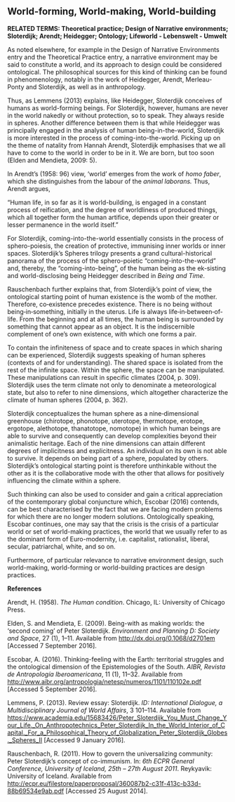 ## World-forming, World-making, World-building

**RELATED TERMS: Theoretical practice; Design of Narrative environments; Sloterdijk; Arendt; Heidegger; Ontology; Lifeworld - Lebenswelt - Umwelt**

As noted elsewhere, for example in the Design of Narrative Environments entry and the Theoretical Practice entry, a narrative environment may be said to constitute a world, and its approach to design could be considered ontological. The philosophical sources for this kind of thinking can be found in phenomenology, notably in the work of Heidegger, Arendt, Merleau-Ponty and Sloterdijk, as well as in anthropology.

Thus, as Lemmens (2013) explains, like Heidegger, Sloterdijk conceives of humans as world-forming beings. For Sloterdijk, however, humans are never in the world nakedly or without protection, so to speak. They always reside in spheres. Another difference between them is that while Heidegger was principally engaged in the analysis of human being-in-the-world, Sloterdijk is more interested in the process of coming-into-the-world. Picking up on the theme of natality from Hannah Arendt, Sloterdijk emphasises that we all have to come to the world in order to be in it. We are born, but too soon (Elden and Mendieta, 2009: 5).

In Arendt’s (1958: 96) view, ‘world’ emerges from the work of _homo faber_, which she distinguishes from the labour of the _animal laborans._ Thus, Arendt argues,

  “Human life, in so far as it is world-building, is engaged in a constant process of reification, and the degree of worldliness of produced things, which all    together form the human artifice, depends upon their greater or lesser permanence in the world itself.”

For Sloterdijk, coming-into-the-world essentially consists in the process of sphero-poiesis, the creation of protective, immunising inner worlds or inner spaces. Sloterdijk’s Spheres trilogy presents a grand cultural-historical panorama of the process of the sphero-poietic “coming-into-the-world” and, thereby, the “coming-into-being”, of the human being as the ek-sisting and world-disclosing being Heidegger described in _Being and Time_.

Rauschenbach further explains that, from Sloterdijk’s point of view, the ontological starting point of human existence is the womb of the mother. Therefore, co‐existence precedes existence. There is no being without being‐in‐something, initially in the uterus. Life is always life‐in‐between‐of‐life. From the beginning and at all times, the human being is surrounded by something that cannot appear as an object. It is the indiscernible complement of one’s own existence, with which one forms a pair.

To contain the infiniteness of space and to create spaces in which sharing can be experienced, Sloterdijk suggests speaking of human spheres (contexts of and for understanding). The shared space is isolated from the rest of the infinite space. Within the sphere, the space can be manipulated. These manipulations can result in specific climates (2004, p. 309). Sloterdijk uses the term climate not only to denominate a meteorological state, but also to refer to nine dimensions, which altogether characterize the climate of human spheres (2004, p. 362).

Sloterdijk conceptualizes the human sphere as a nine‐dimensional greenhouse (chirotope, phonotope, uterotope, thermotope, erotope, ergotope, alethotope, thanatotope, nomotope) in which human beings are able to survive and consequently can develop complexities beyond their animalistic heritage. Each of the nine dimensions can attain different degrees of implicitness and explicitness. An individual on its own is not able to survive. It depends on being part of a sphere, populated by others. Sloterdijk’s ontological starting point is therefore unthinkable without the other as it is the collaborative mode with the other that allows for positively influencing the climate within a sphere.

Such thinking can also be used to consider and gain a critical appreciation of the contemporary global conjuncture which, Escobar (2016) contends, can be best characterised by the fact that we are facing modern problems for which there are no longer modern solutions. Ontologically speaking, Escobar continues, one may say that the crisis is the crisis of a particular world or set of world-making practices, the world that we usually refer to as the dominant form of Euro-modernity, i.e. capitalist, rationalist, liberal, secular, patriarchal, white, and so on.

Furthermore, of particular relevance to narrative environment design, such world-making, world-forming or world-building practices are design practices.

**References**

Arendt, H. (1958). _The Human condition_. Chicago, IL: University of Chicago Press.

Elden, S. and Mendieta, E. (2009). Being-with as making worlds: the ‘second coming’ of Peter Sloterdijk. _Environment and Planning D: Society and Space_, 27 (1), 1–11\. Available from http://dx.doi.org/0.1068/d2701em [Accessed 7 September 2016].

Escobar, A. (2016). Thinking-feeling with the Earth: territorial struggles and the ontological dimension of the Epistemologies of the South. _AIBR, Revista de Antropología Iberoamericana_, 11 (1), 11–32\. Available from http://www.aibr.org/antropologia/netesp/numeros/1101/110102e.pdf [Accessed 5 September 2016].

Lemmens, P. (2013). Review essay: Sloterdijk. _ID: International Dialogue, a Multidisciplinary Journal of World Affairs_, 3 101–114\. Available from https://www.academia.edu/15683426/Peter_Sloterdijk_You_Must_Change_Your_Life._On_Anthropotechnics_Peter_Sloterdijk_In_the_World_Interior_of_Capital._For_a_Philosophical_Theory_of_Globalization_Peter_Sloterdijk_Globes._Spheres_II [Accessed 9 January 2016].

Rauschenbach, R. (2011). How to govern the universalizing community: Peter Sloterdijk’s concept of co-immunism. In: _6th ECPR General Conference, University of Iceland, 25th – 27th August 2011_. Reykyavik: University of Iceland. Available from http://ecpr.eu/filestore/paperproposal/360087b2-c31f-413c-b33d-88b69534e9ab.pdf [Accessed 25 August 2014].
